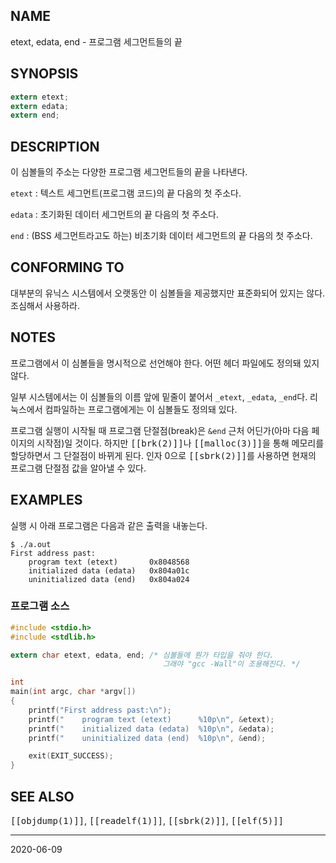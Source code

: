 ## NAME

etext, edata, end - 프로그램 세그먼트들의 끝

## SYNOPSIS

```c
extern etext;
extern edata;
extern end;
```

## DESCRIPTION

이 심볼들의 주소는 다양한 프로그램 세그먼트들의 끝을 나타낸다.

`etext`
:   텍스트 세그먼트(프로그램 코드)의 끝 다음의 첫 주소다.

`edata`
:   초기화된 데이터 세그먼트의 끝 다음의 첫 주소다.

`end`
:   (BSS 세그먼트라고도 하는) 비초기화 데이터 세그먼트의 끝 다음의 첫 주소다.

## CONFORMING TO

대부분의 유닉스 시스템에서 오랫동안 이 심볼들을 제공했지만 표준화되어 있지는 않다. 조심해서 사용하라.

## NOTES

프로그램에서 이 심볼들을 명시적으로 선언해야 한다. 어떤 헤더 파일에도 정의돼 있지 않다.

일부 시스템에서는 이 심볼들의 이름 앞에 밑줄이 붙어서 `_etext`, `_edata`, `_end`다. 리눅스에서 컴파일하는 프로그램에게는 이 심볼들도 정의돼 있다.

프로그램 실행이 시작될 때 프로그램 단절점(break)은 `&end` 근처 어딘가(아마 다음 페이지의 시작점)일 것이다. 하지만 <tt>[[brk(2)]]</tt>나 <tt>[[malloc(3)]]</tt>을 통해 메모리를 할당하면서 그 단절점이 바뀌게 된다. 인자 0으로 <tt>[[sbrk(2)]]</tt>를 사용하면 현재의 프로그램 단절점 값을 알아낼 수 있다.

## EXAMPLES

실행 시 아래 프로그램은 다음과 같은 출력을 내놓는다.

```text
$ ./a.out
First address past:
    program text (etext)       0x8048568
    initialized data (edata)   0x804a01c
    uninitialized data (end)   0x804a024
```

### 프로그램 소스

```c
#include <stdio.h>
#include <stdlib.h>

extern char etext, edata, end; /* 심볼들에 뭔가 타입을 줘야 한다.
                                  그래야 "gcc -Wall"이 조용해진다. */

int
main(int argc, char *argv[])
{
    printf("First address past:\n");
    printf("    program text (etext)      %10p\n", &etext);
    printf("    initialized data (edata)  %10p\n", &edata);
    printf("    uninitialized data (end)  %10p\n", &end);

    exit(EXIT_SUCCESS);
}
```

## SEE ALSO

<tt>[[objdump(1)]]</tt>, <tt>[[readelf(1)]]</tt>, <tt>[[sbrk(2)]]</tt>, <tt>[[elf(5)]]</tt>

----

2020-06-09
